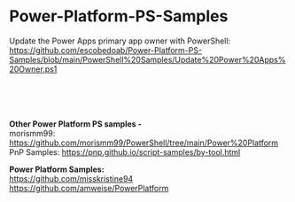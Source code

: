 # Power-Platform-PS-Samples

Update the Power Apps primary app owner with PowerShell: 
https://github.com/escobedoab/Power-Platform-PS-Samples/blob/main/PowerShell%20Samples/Update%20Power%20Apps%20Owner.ps1
<br><br><br><br><br>

<b>Other Power Platform PS samples - </b><br>
morismm99: https://github.com/morismm99/PowerShell/tree/main/Power%20Platform
<br>
PnP Samples: https://pnp.github.io/script-samples/by-tool.html

<b>Power Platform Samples:</b>
<br>
https://github.com/misskristine94
<br>
https://github.com/amweise/PowerPlatform
